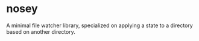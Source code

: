 # nosey
A minimal file watcher library, specialized on applying a state to a directory based on another directory.
